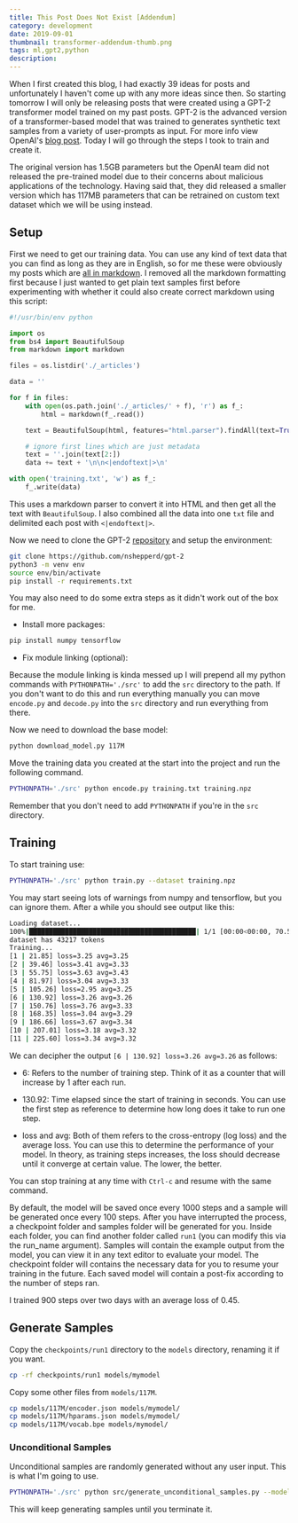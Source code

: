 ```yaml
---
title: This Post Does Not Exist [Addendum]
category: development
date: 2019-09-01
thumbnail: transformer-addendum-thumb.png
tags: ml,gpt2,python
description:
---
```


When I first created this blog, I had exactly 39 ideas for posts and
unfortunately I haven't come up with any more ideas since then. So starting
tomorrow I will only be releasing posts that were created using a GPT-2
transformer model trained on my past posts. GPT-2 is the advanced version of a
transformer-based model that was trained to generates synthetic text samples
from a variety of user-prompts as input. For more info view OpenAI's [blog
post](https://openai.com/blog/better-language-models/). Today I will go
through the steps I took to train and create it.

The original version has 1.5GB parameters but the OpenAI team did not
released the pre-trained model due to their concerns about malicious
applications of the technology. Having said that, they did released a smaller
version which has 117MB parameters that can be retrained on custom text
dataset which we will be using instead.

## Setup

First we need to get our training data. You can use any kind of text data that
you can find as long as they are in English, so for me these were obviously my posts
which are [all in markdown][]. I removed all the markdown formatting first
because I just wanted to get plain text samples first before experimenting
with whether it could also create correct markdown using this script:

[all in markdown]: https://github.com/beanpuppy/blog.justinduch.com/tree/master/_articles

```python
#!/usr/bin/env python

import os
from bs4 import BeautifulSoup
from markdown import markdown

files = os.listdir('./_articles')

data = ''

for f in files:
    with open(os.path.join('./_articles/' + f), 'r') as f_:
        html = markdown(f_.read())

    text = BeautifulSoup(html, features="html.parser").findAll(text=True)

    # ignore first lines which are just metadata
    text = ''.join(text[2:])
    data += text + '\n\n<|endoftext|>\n'

with open('training.txt', 'w') as f_:
    f_.write(data)
```

This uses a markdown parser to convert it into HTML and then get all the text
with `BeautifulSoup`. I also combined all the data into one `txt` file and
delimited each post with `<|endoftext|>`.

Now we need to clone the GPT-2 [repository][] and setup the environment:

[repository]: https://github.com/nshepperd/gpt-2

```bash
git clone https://github.com/nshepperd/gpt-2
python3 -m venv env
source env/bin/activate
pip install -r requirements.txt
```

You may also need to do some extra steps as it didn't work out of the box for
me.

* Install more packages:

```bash
pip install numpy tensorflow
```

* Fix module linking (optional):

Because the module linking is kinda messed up I will prepend all my python
commands with `PYTHONPATH='./src'` to add the `src` directory to the path. If
you don't want to do this and run everything manually you can move `encode.py`
and `decode.py` into the `src` directory and run everything from there.

Now we need to download the base model:

```bash
python download_model.py 117M
```

Move the training data you created at the start into the project and run the
following command.

```bash
PYTHONPATH='./src' python encode.py training.txt training.npz
```

Remember that you don't need to add `PYTHONPATH` if you're in the `src`
directory.

## Training

To start training use:

```bash
PYTHONPATH='./src' python train.py --dataset training.npz
```

You may start seeing lots of warnings from numpy and tensorflow, but you can
ignore them. After a while you should see output like this:

```bash
Loading dataset...
100%|██████████████████████████████████████████| 1/1 [00:00<00:00, 70.56it/s]
dataset has 43217 tokens
Training...
[1 | 21.85] loss=3.25 avg=3.25
[2 | 39.46] loss=3.41 avg=3.33
[3 | 55.75] loss=3.63 avg=3.43
[4 | 81.97] loss=3.04 avg=3.33
[5 | 105.26] loss=2.95 avg=3.25
[6 | 130.92] loss=3.26 avg=3.26
[7 | 150.76] loss=3.76 avg=3.33
[8 | 168.35] loss=3.04 avg=3.29
[9 | 186.66] loss=3.67 avg=3.34
[10 | 207.01] loss=3.18 avg=3.32
[11 | 225.60] loss=3.34 avg=3.32
```
We can decipher the output `[6 | 130.92] loss=3.26 avg=3.26` as follows:

* 6: Refers to the number of training step. Think of it as a counter that will
increase by 1 after each run.

* 130.92: Time elapsed since the start of training in seconds. You can use the
first step as reference to determine how long does it take to run one step.

* loss and avg: Both of them refers to the cross-entropy (log loss) and the
average loss. You can use this to determine the performance of your model. In
theory, as training steps increases, the loss should decrease until it
converge at certain value. The lower, the better.

You can stop training at any time with `Ctrl-c` and resume with the same
command.

By default, the model will be saved once every 1000 steps and a sample will be
generated once every 100 steps. After you have interrupted the process, a
checkpoint folder and samples folder will be generated for you. Inside each
folder, you can find another folder called `run1` (you can modify this via the
run_name argument). Samples will contain the example output from the model,
you can view it in any text editor to evaluate your model. The checkpoint
folder will contains the necessary data for you to resume your training in the
future. Each saved model will contain a post-fix according to the number of
steps ran.

I trained 900 steps over two days with an average loss of 0.45.

## Generate Samples

Copy the `checkpoints/run1` directory to the `models` directory, renaming it
if you want.

```bash
cp -rf checkpoints/run1 models/mymodel
```

Copy some other files from `models/117M`.

```bash
cp models/117M/encoder.json models/mymodel/
cp models/117M/hparams.json models/mymodel/
cp models/117M/vocab.bpe models/mymodel/
```

### Unconditional Samples

Unconditional samples are randomly generated without any user input. This is
what I'm going to use.

```bash
PYTHONPATH='./src' python src/generate_unconditional_samples.py --model-name mymodel
```

This will keep generating samples until you terminate it.

